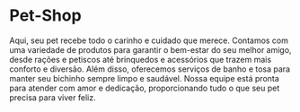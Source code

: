 # Pet-Shop
 Aqui, seu pet recebe todo o carinho e cuidado que merece. Contamos com uma variedade de produtos para garantir o bem-estar do seu melhor amigo, desde rações e petiscos até brinquedos e acessórios que trazem mais conforto e diversão. Além disso, oferecemos serviços de banho e tosa para manter seu bichinho sempre limpo e saudável. Nossa equipe está pronta para atender com amor e dedicação, proporcionando tudo o que seu pet precisa para viver feliz.
